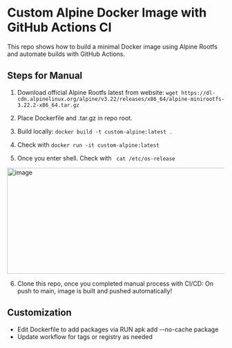 # Custom Alpine Docker Image with GitHub Actions CI

This repo shows how to build a minimal Docker image using Alpine Rootfs and automate builds with GitHub Actions.

## Steps for Manual

1. Download official Alpine Rootfs latest from website:
   `wget https://dl-cdn.alpinelinux.org/alpine/v3.22/releases/x86_64/alpine-minirootfs-3.22.2-x86_64.tar.gz`

2. Place Dockerfile and .tar.gz in repo root.

3. Build locally:
   `docker build -t custom-alpine:latest .`
4. Check with  `docker run -it custom-alpine:latest`
5. Once you enter shell. Check with ` cat /etc/os-release`
<img width="851" height="245" alt="image" src="https://github.com/user-attachments/assets/3938326a-fab7-486e-9d05-537bf13f6eb3" />

6. Clone this repo, once you completed manual process with CI/CD: On push to main, image is built and pushed automatically!

## Customization

- Edit Dockerfile to add packages via RUN apk add --no-cache package
- Update workflow for tags or registry as needed

